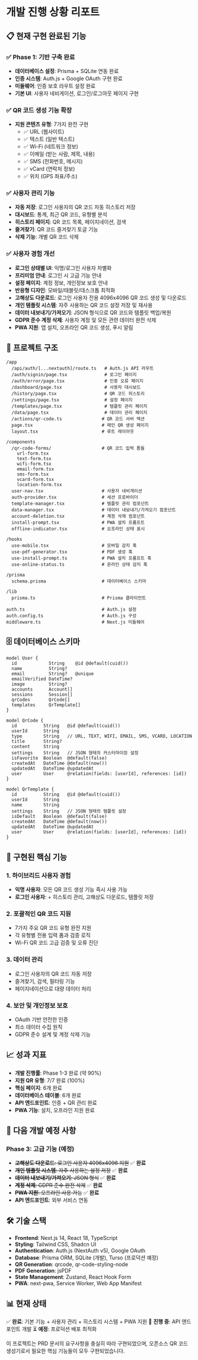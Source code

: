 # 개발 진행 상황 리포트

## 📋 현재 구현 완료된 기능

### ✅ Phase 1: 기반 구축 완료
- **데이터베이스 설정**: Prisma + SQLite 연동 완료
- **인증 시스템**: Auth.js + Google OAuth 구현 완료
- **미들웨어**: 인증 보호 라우트 설정 완료
- **기본 UI**: 사용자 네비게이션, 로그인/로그아웃 페이지 구현

### ✅ QR 코드 생성 기능 확장
- **지원 콘텐츠 유형**: 7가지 완전 구현
  - ✅ URL (웹사이트)
  - ✅ 텍스트 (일반 텍스트)
  - ✅ Wi-Fi (네트워크 정보)
  - ✅ 이메일 (받는 사람, 제목, 내용)
  - ✅ SMS (전화번호, 메시지)
  - ✅ vCard (연락처 정보)
  - ✅ 위치 (GPS 좌표/주소)

### ✅ 사용자 관리 기능
- **자동 저장**: 로그인 사용자의 QR 코드 자동 히스토리 저장
- **대시보드**: 통계, 최근 QR 코드, 유형별 분석
- **히스토리 페이지**: QR 코드 목록, 페이지네이션, 검색
- **즐겨찾기**: QR 코드 즐겨찾기 토글 기능
- **삭제 기능**: 개별 QR 코드 삭제

### ✅ 사용자 경험 개선
- **로그인 상태별 UI**: 익명/로그인 사용자 차별화
- **프리미엄 안내**: 로그인 시 고급 기능 안내
- **설정 페이지**: 계정 정보, 개인정보 보호 안내
- **반응형 디자인**: 모바일/태블릿/데스크톱 최적화
- **고해상도 다운로드**: 로그인 사용자 전용 4096x4096 QR 코드 생성 및 다운로드
- **개인 템플릿 시스템**: 자주 사용하는 QR 코드 설정 저장 및 재사용
- **데이터 내보내기/가져오기**: JSON 형식으로 QR 코드와 템플릿 백업/복원
- **GDPR 준수 계정 삭제**: 사용자 계정 및 모든 관련 데이터 완전 삭제
- **PWA 지원**: 앱 설치, 오프라인 QR 코드 생성, 푸시 알림

## 📁 프로젝트 구조

```
/app
  /api/auth/[...nextauth]/route.ts   # Auth.js API 라우트
  /auth/signin/page.tsx              # 로그인 페이지
  /auth/error/page.tsx               # 인증 오류 페이지
  /dashboard/page.tsx                # 사용자 대시보드
  /history/page.tsx                  # QR 코드 히스토리
  /settings/page.tsx                 # 설정 페이지
  /templates/page.tsx                # 템플릿 관리 페이지
  /data/page.tsx                     # 데이터 관리 페이지
  /actions/qr-code.ts               # QR 코드 서버 액션
  page.tsx                          # 메인 QR 생성 페이지
  layout.tsx                        # 루트 레이아웃

/components
  /qr-code-forms/                   # QR 코드 입력 폼들
    url-form.tsx
    text-form.tsx
    wifi-form.tsx
    email-form.tsx
    sms-form.tsx
    vcard-form.tsx
    location-form.tsx
  user-nav.tsx                      # 사용자 네비게이션
  auth-provider.tsx                 # 세션 프로바이더
  template-manager.tsx              # 템플릿 관리 컴포넌트
  data-manager.tsx                  # 데이터 내보내기/가져오기 컴포넌트
  account-deletion.tsx              # 계정 삭제 컴포넌트
  install-prompt.tsx                # PWA 설치 프롬프트
  offline-indicator.tsx             # 오프라인 상태 표시

/hooks
  use-mobile.tsx                    # 모바일 감지 훅
  use-pdf-generator.tsx             # PDF 생성 훅
  use-install-prompt.ts             # PWA 설치 프롬프트 훅
  use-online-status.ts              # 온라인 상태 감지 훅

/prisma
  schema.prisma                     # 데이터베이스 스키마

/lib
  prisma.ts                         # Prisma 클라이언트
  
auth.ts                             # Auth.js 설정
auth.config.ts                      # Auth.js 구성
middleware.ts                       # Next.js 미들웨어
```

## 🗄️ 데이터베이스 스키마

```prisma
model User {
  id            String    @id @default(cuid())
  name          String?
  email         String?   @unique
  emailVerified DateTime?
  image         String?
  accounts      Account[]
  sessions      Session[]
  qrCodes       QrCode[]
  templates     QrTemplate[]
}

model QrCode {
  id          String   @id @default(cuid())
  userId      String
  type        String   // URL, TEXT, WIFI, EMAIL, SMS, VCARD, LOCATION
  title       String?
  content     String
  settings    String   // JSON 형태의 커스터마이징 설정
  isFavorite  Boolean  @default(false)
  createdAt   DateTime @default(now())
  updatedAt   DateTime @updatedAt
  user        User     @relation(fields: [userId], references: [id])
}

model QrTemplate {
  id          String   @id @default(cuid())
  userId      String
  name        String
  settings    String   // JSON 형태의 템플릿 설정
  isDefault   Boolean  @default(false)
  createdAt   DateTime @default(now())
  updatedAt   DateTime @updatedAt
  user        User     @relation(fields: [userId], references: [id])
}
```

## 🚀 구현된 핵심 기능

### 1. 하이브리드 사용자 경험
- **익명 사용자**: 모든 QR 코드 생성 기능 즉시 사용 가능
- **로그인 사용자**: + 히스토리 관리, 고해상도 다운로드, 템플릿 저장

### 2. 포괄적인 QR 코드 지원
- 7가지 주요 QR 코드 유형 완전 지원
- 각 유형별 전용 입력 폼과 검증 로직
- Wi-Fi QR 코드 고급 검증 및 오류 진단

### 3. 데이터 관리
- 로그인 사용자의 QR 코드 자동 저장
- 즐겨찾기, 검색, 필터링 기능
- 페이지네이션으로 대량 데이터 처리

### 4. 보안 및 개인정보 보호
- OAuth 기반 안전한 인증
- 최소 데이터 수집 원칙
- GDPR 준수 설계 및 계정 삭제 기능

## 📈 성과 지표

- **개발 진행률**: Phase 1-3 완료 (약 90%)
- **지원 QR 유형**: 7/7 완료 (100%)
- **핵심 페이지**: 6개 완료
- **데이터베이스 테이블**: 6개 완료
- **API 엔드포인트**: 인증 + QR 관리 완료
- **PWA 기능**: 설치, 오프라인 지원 완료

## 🔄 다음 개발 예정 사항

### Phase 3: 고급 기능 (예정)
- ~~**고해상도 다운로드**: 로그인 사용자 4096x4096 지원~~ ✅ **완료**
- ~~**개인 템플릿 시스템**: 자주 사용하는 설정 저장~~ ✅ **완료**
- ~~**데이터 내보내기/가져오기**: JSON 형식~~ ✅ **완료**
- ~~**계정 삭제**: GDPR 준수 완전 삭제~~ ✅ **완료**
- ~~**PWA 지원**: 오프라인 사용 가능~~ ✅ **완료**
- **API 엔드포인트**: 외부 서비스 연동

## 🛠️ 기술 스택

- **Frontend**: Next.js 14, React 18, TypeScript
- **Styling**: Tailwind CSS, Shadcn UI
- **Authentication**: Auth.js (NextAuth v5), Google OAuth
- **Database**: Prisma ORM, SQLite (개발), Turso (프로덕션 예정)
- **QR Generation**: qrcode, qr-code-styling-node
- **PDF Generation**: jsPDF
- **State Management**: Zustand, React Hook Form
- **PWA**: next-pwa, Service Worker, Web App Manifest

## 📊 현재 상태

✅ **완료**: 기본 기능 + 사용자 관리 + 히스토리 시스템 + PWA 지원
🔄 **진행 중**: API 엔드포인트 개발
⏳ **예정**: 프로덕션 배포 최적화

이 프로젝트는 PRD 문서의 요구사항을 충실히 따라 구현되었으며, 오픈소스 QR 코드 생성기로서 필요한 핵심 기능들이 모두 구현되었습니다.
